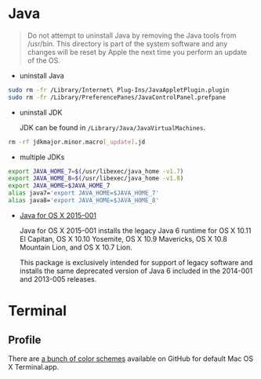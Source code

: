 # Java

> Do not attempt to uninstall Java by removing the Java tools from /usr/bin. This directory is part of the system software and any changes will be reset by Apple the next time you perform an update of the OS.

* uninstall Java

```sh
sudo rm -fr /Library/Internet\ Plug-Ins/JavaAppletPlugin.plugin 
sudo rm -fr /Library/PreferencePanes/JavaControlPanel.prefpane
```

* uninstall JDK

  JDK can be found in `/Library/Java/JavaVirtualMachines`.

```sh
rm -rf jdkmajor.minor.macro[_update].jd
```

* multiple JDKs

```sh
export JAVA_HOME_7=$(/usr/libexec/java_home -v1.7)
export JAVA_HOME_8=$(/usr/libexec/java_home -v1.8)
export JAVA_HOME=$JAVA_HOME_7
alias java7='export JAVA_HOME=$JAVA_HOME_7'
alias java8='export JAVA_HOME=$JAVA_HOME_8'
```

* [Java for OS X 2015-001](https://support.apple.com/kb/DL1572?viewlocale=en_US&locale=en_US)

  Java for OS X 2015-001 installs the legacy Java 6 runtime for OS X 10.11 El Capitan, OS X 10.10 Yosemite, OS X 10.9 Mavericks, OS X 10.8 Mountain Lion, and OS X 10.7 Lion.
  
  This package is exclusively intended for support of legacy software and installs the same deprecated version of Java 6 included in the 2014-001 and 2013-005 releases.

# Terminal

## Profile

There are [a bunch of color schemes](https://github.com/lysyi3m/osx-terminal-themes) available on GitHub for default Mac OS X Terminal.app.
